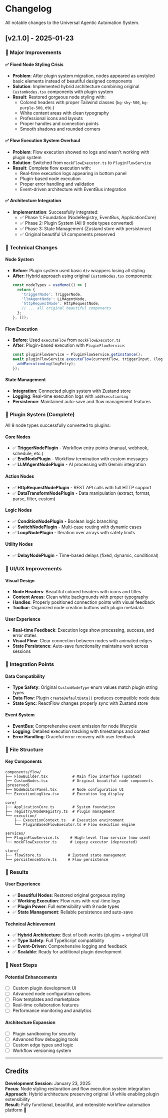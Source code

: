 # Changelog

All notable changes to the Universal Agentic Automation System.

## [v2.1.0] - 2025-01-23

### 🎯 Major Improvements

#### ✅ **Fixed Node Styling Crisis**
- **Problem**: After plugin system migration, nodes appeared as unstyled basic elements instead of beautiful designed components
- **Solution**: Implemented hybrid architecture combining original `CustomNodes.tsx` components with plugin system
- **Result**: Restored gorgeous node styling with:
  - Colored headers with proper Tailwind classes (`bg-sky-500`, `bg-purple-500`, etc.)
  - White content areas with clean typography
  - Professional icons and layouts
  - Proper handles and connection points
  - Smooth shadows and rounded corners

#### ✅ **Flow Execution System Overhaul**
- **Problem**: Flow execution showed no logs and wasn't working with plugin system
- **Solution**: Switched from `mockFlowExecutor.ts` to `PluginFlowService`
- **Result**: Complete flow execution with:
  - Real-time execution logs appearing in bottom panel
  - Plugin-based node execution
  - Proper error handling and validation
  - Event-driven architecture with EventBus integration

#### ✅ **Architecture Integration**
- **Implementation**: Successfully integrated:
  - ✅ Phase 1: Foundation (NodeRegistry, EventBus, ApplicationCore)
  - ✅ Phase 2: Plugin System (All 9 node types converted)
  - ✅ Phase 3: State Management (Zustand store with persistence)
  - ✅ Original beautiful UI components preserved

### 🔧 Technical Changes

#### Node System
- **Before**: Plugin system used basic `div` wrappers losing all styling
- **After**: Hybrid approach using original `CustomNodes.tsx` components:
  ```typescript
  const nodeTypes = useMemo(() => {
    return {
      'triggerNode': TriggerNode,
      'llmAgentNode': LLMAgentNode,
      'httpRequestNode': HttpRequestNode,
      // ... all original beautiful components
    };
  }, []);
  ```

#### Flow Execution
- **Before**: Used `executeFlow` from `mockFlowExecutor.ts`
- **After**: Plugin-based execution with `PluginFlowService`:
  ```typescript
  const pluginFlowService = PluginFlowService.getInstance();
  await pluginFlowService.executeFlow(currentFlow, triggerInput, (logEntry) => {
    addExecutionLog(logEntry);
  });
  ```

#### State Management
- **Integration**: Connected plugin system with Zustand store
- **Logging**: Real-time execution logs with `addExecutionLog`
- **Persistence**: Maintained auto-save and flow management features

### 🚀 Plugin System (Complete)

All 9 node types successfully converted to plugins:

#### Core Nodes
- ✅ **TriggerNodePlugin** - Workflow entry points (manual, webhook, schedule, etc.)
- ✅ **EndNodePlugin** - Workflow termination with custom messages
- ✅ **LLMAgentNodePlugin** - AI processing with Gemini integration

#### Action Nodes  
- ✅ **HttpRequestNodePlugin** - REST API calls with full HTTP support
- ✅ **DataTransformNodePlugin** - Data manipulation (extract, format, parse, filter, custom)

#### Logic Nodes
- ✅ **ConditionNodePlugin** - Boolean logic branching
- ✅ **SwitchNodePlugin** - Multi-case routing with dynamic cases
- ✅ **LoopNodePlugin** - Iteration over arrays with safety limits

#### Utility Nodes
- ✅ **DelayNodePlugin** - Time-based delays (fixed, dynamic, conditional)

### 🎨 UI/UX Improvements

#### Visual Design
- **Node Headers**: Beautiful colored headers with icons and titles
- **Content Areas**: Clean white backgrounds with proper typography  
- **Handles**: Properly positioned connection points with visual feedback
- **Toolbar**: Organized node creation buttons with plugin metadata

#### User Experience
- **Real-time Feedback**: Execution logs show processing, success, and error states
- **Visual Flow**: Clear connection between nodes with animated edges
- **State Persistence**: Auto-save functionality maintains work across sessions

### 🔗 Integration Points

#### Data Compatibility
- **Type Safety**: Original `CustomNodeType` enum values match plugin string types
- **Data Flow**: Plugin `createDefaultData()` produces compatible node data
- **State Sync**: ReactFlow changes properly sync with Zustand store

#### Event System
- **EventBus**: Comprehensive event emission for node lifecycle
- **Logging**: Detailed execution tracking with timestamps and context
- **Error Handling**: Graceful error recovery with user feedback

### 📁 File Structure

#### Key Components
```
components/flow/
├── FlowBuilder.tsx           # Main flow interface (updated)
├── CustomNodes.tsx           # Original beautiful node components (preserved)
├── NodeEditorPanel.tsx       # Node configuration UI
└── ExecutionLogView.tsx      # Execution log display

core/
├── ApplicationCore.ts        # System foundation
├── registry/NodeRegistry.ts  # Plugin management
└── execution/               
    ├── ExecutionContext.ts   # Execution environment
    └── PluginBasedFlowExecutor.ts # Flow execution engine

services/
├── PluginFlowService.ts     # High-level flow service (now used)
└── mockFlowExecutor.ts      # Legacy executor (deprecated)

store/
├── flowStore.ts            # Zustand state management
└── persistenceStore.ts     # Flow persistence
```

### 🎯 Results

#### User Experience
- ✅ **Beautiful Nodes**: Restored original gorgeous styling
- ✅ **Working Execution**: Flow runs with real-time logs
- ✅ **Plugin Power**: Full extensibility with 9 node types
- ✅ **State Management**: Reliable persistence and auto-save

#### Technical Achievement
- ✅ **Hybrid Architecture**: Best of both worlds (plugins + original UI)
- ✅ **Type Safety**: Full TypeScript compatibility
- ✅ **Event-Driven**: Comprehensive logging and feedback
- ✅ **Scalable**: Ready for additional plugin development

### 🔮 Next Steps

#### Potential Enhancements
- [ ] Custom plugin development UI
- [ ] Advanced node configuration options
- [ ] Flow templates and marketplace
- [ ] Real-time collaboration features
- [ ] Performance monitoring and analytics

#### Architecture Expansion
- [ ] Plugin sandboxing for security
- [ ] Advanced flow debugging tools
- [ ] Custom edge types and logic
- [ ] Workflow versioning system

---

## Credits

**Development Session**: January 23, 2025  
**Focus**: Node styling restoration and flow execution system integration  
**Approach**: Hybrid architecture preserving original UI while enabling plugin extensibility  
**Result**: Fully functional, beautiful, and extensible workflow automation platform 🚀 